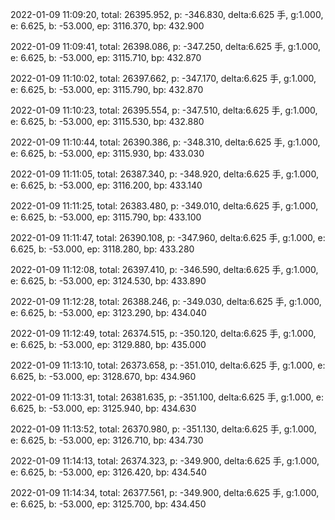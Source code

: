 2022-01-09 11:09:20, total: 26395.952, p: -346.830, delta:6.625 手, g:1.000, e: 6.625, b: -53.000, ep: 3116.370, bp: 432.900

2022-01-09 11:09:41, total: 26398.086, p: -347.250, delta:6.625 手, g:1.000, e: 6.625, b: -53.000, ep: 3115.710, bp: 432.870

2022-01-09 11:10:02, total: 26397.662, p: -347.170, delta:6.625 手, g:1.000, e: 6.625, b: -53.000, ep: 3115.790, bp: 432.870

2022-01-09 11:10:23, total: 26395.554, p: -347.510, delta:6.625 手, g:1.000, e: 6.625, b: -53.000, ep: 3115.530, bp: 432.880

2022-01-09 11:10:44, total: 26390.386, p: -348.310, delta:6.625 手, g:1.000, e: 6.625, b: -53.000, ep: 3115.930, bp: 433.030

2022-01-09 11:11:05, total: 26387.340, p: -348.920, delta:6.625 手, g:1.000, e: 6.625, b: -53.000, ep: 3116.200, bp: 433.140

2022-01-09 11:11:25, total: 26383.480, p: -349.010, delta:6.625 手, g:1.000, e: 6.625, b: -53.000, ep: 3115.790, bp: 433.100

2022-01-09 11:11:47, total: 26390.108, p: -347.960, delta:6.625 手, g:1.000, e: 6.625, b: -53.000, ep: 3118.280, bp: 433.280

2022-01-09 11:12:08, total: 26397.410, p: -346.590, delta:6.625 手, g:1.000, e: 6.625, b: -53.000, ep: 3124.530, bp: 433.890

2022-01-09 11:12:28, total: 26388.246, p: -349.030, delta:6.625 手, g:1.000, e: 6.625, b: -53.000, ep: 3123.290, bp: 434.040

2022-01-09 11:12:49, total: 26374.515, p: -350.120, delta:6.625 手, g:1.000, e: 6.625, b: -53.000, ep: 3129.880, bp: 435.000

2022-01-09 11:13:10, total: 26373.658, p: -351.010, delta:6.625 手, g:1.000, e: 6.625, b: -53.000, ep: 3128.670, bp: 434.960

2022-01-09 11:13:31, total: 26381.635, p: -351.100, delta:6.625 手, g:1.000, e: 6.625, b: -53.000, ep: 3125.940, bp: 434.630

2022-01-09 11:13:52, total: 26370.980, p: -351.130, delta:6.625 手, g:1.000, e: 6.625, b: -53.000, ep: 3126.710, bp: 434.730

2022-01-09 11:14:13, total: 26374.323, p: -349.900, delta:6.625 手, g:1.000, e: 6.625, b: -53.000, ep: 3126.420, bp: 434.540

2022-01-09 11:14:34, total: 26377.561, p: -349.900, delta:6.625 手, g:1.000, e: 6.625, b: -53.000, ep: 3125.700, bp: 434.450